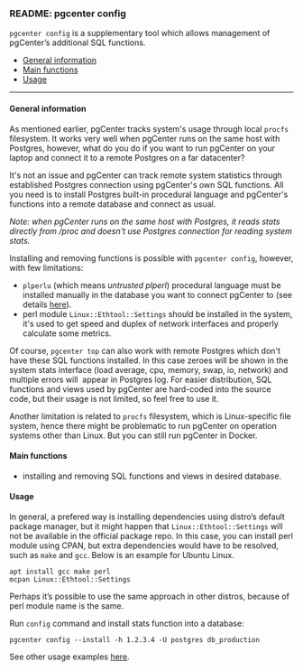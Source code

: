 ### README: pgcenter config

`pgcenter config` is a supplementary tool which allows management of pgCenter’s additional SQL functions.

- [General information](#general-information)
- [Main functions](#main-functions)
- [Usage](#usage)
---

#### General information
As mentioned earlier, pgCenter tracks system's usage through local `procfs` filesystem. It works very well when pgCenter runs on the same host with Postgres, however, what do you do if you want to run pgCenter on your laptop and connect it to a remote Postgres on a far datacenter? 

It's not an issue and pgCenter can track remote system statistics through established Postgres connection using pgCenter's own SQL functions. All you need is to install Postgres built-in procedural language and pgCenter's functions into a remote database and connect as usual. 

*Note: when pgCenter runs on the same host with Postgres, it reads stats directly from /proc and doesn't use Postgres connection for reading system stats.*

Installing and removing functions is possible with `pgcenter config`, however, with few limitations:

- `plperlu` (which means *untrusted plperl*) procedural language must be installed manually in the database you want to connect pgCenter to (see details [here](https://www.postgresql.org/docs/current/static/plperl.html)).
- perl module `Linux::Ethtool::Settings` should be installed in the system, it's used to get speed and duplex of network interfaces and properly calculate some metrics.

Of course, `pgcenter top` can also work with remote Postgres which don't have these SQL functions installed. In this case zeroes will be shown in the system stats interface (load average, cpu, memory, swap, io, network) and multiple errors will  appear in Postgres log. For easier distribution, SQL functions and views used by pgCenter are hard-coded into the source code, but their usage is not limited, so feel free to use it.

Another limitation is related to `procfs` filesystem, which is Linux-specific file system, hence there might be problematic to run pgCenter on operation systems other than Linux. But you can still run pgCenter in Docker.

#### Main functions
- installing and removing SQL functions and views in desired database.

#### Usage
In general, a prefered way is installing dependencies using distro’s default package manager, but it might happen that `Linux::Ethtool::Settings` will not be  available in the official package repo. In this case, you can install perl module using CPAN, but extra dependencies would have to be resolved, such as `make` and `gcc`. Below is an example for Ubuntu Linux.

```
apt install gcc make perl
mcpan Linux::Ethtool::Settings
```

Perhaps it’s possible to use the same approach in other distros, because of perl module name is the same.

Run `config` command and install stats function into a database:
```
pgcenter config --install -h 1.2.3.4 -U postgres db_production
```

See other usage examples [here](examples.md).